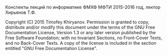 Конспекты лекций по информатике ФМХФ МФТИ 2015-2016 год, лектор Хирьянов Т.Ф.

Copyright (C)  2015  Timofey Khiryanov.
Permission is granted to copy, distribute and/or modify this document
under the terms of the GNU Free Documentation License, Version 1.3
or any later version published by the Free Software Foundation;
with no Invariant Sections, no Front-Cover Texts, and no Back-Cover Texts.
A copy of the license is included in the section entitled "GNU
Free Documentation License".
